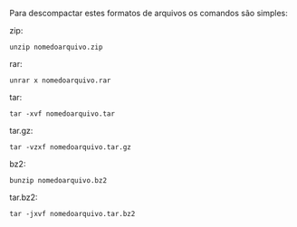 Para descompactar estes formatos de arquivos os comandos são simples: 

zip: 

    unzip nomedoarquivo.zip 

rar: 

    unrar x nomedoarquivo.rar 

tar: 

    tar -xvf nomedoarquivo.tar 

tar.gz: 

    tar -vzxf nomedoarquivo.tar.gz 

bz2: 

    bunzip nomedoarquivo.bz2 

tar.bz2: 

    tar -jxvf nomedoarquivo.tar.bz2 
